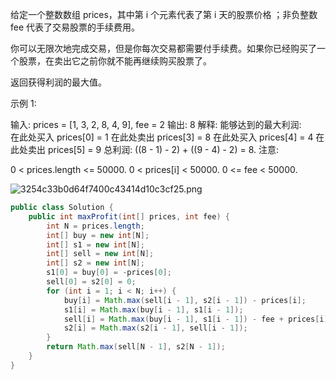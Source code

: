 给定一个整数数组 prices，其中第 i 个元素代表了第 i 天的股票价格 ；非负整数 fee 代表了交易股票的手续费用。

你可以无限次地完成交易，但是你每次交易都需要付手续费。如果你已经购买了一个股票，在卖出它之前你就不能再继续购买股票了。

返回获得利润的最大值。

示例 1:

输入: prices = [1, 3, 2, 8, 4, 9], fee = 2
输出: 8
解释: 能够达到的最大利润:  
在此处买入 prices[0] = 1
在此处卖出 prices[3] = 8
在此处买入 prices[4] = 4
在此处卖出 prices[5] = 9
总利润: ((8 - 1) - 2) + ((9 - 4) - 2) = 8.
注意:

0 < prices.length <= 50000.
0 < prices[i] < 50000.
0 <= fee < 50000.

![3254c33b0d64f7400c43414d10c3cf25.png](evernotecid://113C0B43-B030-456A-9E07-400447648BD8/appyinxiangcom/19492832/ENResource/p60344)

```java
public class Solution {
    public int maxProfit(int[] prices, int fee) {
        int N = prices.length;
        int[] buy = new int[N];
        int[] s1 = new int[N];
        int[] sell = new int[N];
        int[] s2 = new int[N];
        s1[0] = buy[0] = -prices[0];
        sell[0] = s2[0] = 0;
        for (int i = 1; i < N; i++) {
            buy[i] = Math.max(sell[i - 1], s2[i - 1]) - prices[i];
            s1[i] = Math.max(buy[i - 1], s1[i - 1]);
            sell[i] = Math.max(buy[i - 1], s1[i - 1]) - fee + prices[i];
            s2[i] = Math.max(s2[i - 1], sell[i - 1]);
        }
        return Math.max(sell[N - 1], s2[N - 1]);
    }
}
```